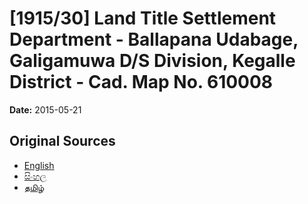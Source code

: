 # [1915/30] Land Title Settlement Department - Ballapana Udabage, Galigamuwa D/S Division, Kegalle District - Cad. Map No. 610008

**Date:** 2015-05-21

## Original Sources

- [English](https://documents.gov.lk/view/extra-gazettes/2015/5/1915-30_E.pdf)
- [සිංහල](https://documents.gov.lk/view/extra-gazettes/2015/5/1915-30_S.pdf)
- [தமிழ்](https://documents.gov.lk/view/extra-gazettes/2015/5/1915-30_T.pdf)
